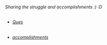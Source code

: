 
###### Sharing the struggle and accomplishments :) :D 


- ###### [Ques](https://github.com/anuragambuja/sharing/tree/master/Ques)


- ###### [accomplishments](https://github.com/anuragambuja/sharing/tree/master/accomplishments)
